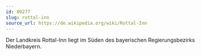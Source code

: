 ```yaml
---
id: 09277
slug: rottal-inn
source_url: https://de.wikipedia.org/wiki/Rottal-Inn
---
```


Der Landkreis Rottal-Inn liegt im Süden des bayerischen Regierungsbezirks Niederbayern.
